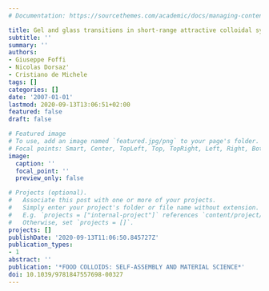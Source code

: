 ```yaml
---
# Documentation: https://sourcethemes.com/academic/docs/managing-content/

title: Gel and glass transitions in short-range attractive colloidal systems
subtitle: ''
summary: ''
authors:
- Giuseppe Foffi
- Nicolas Dorsaz'
- Cristiano de Michele
tags: []
categories: []
date: '2007-01-01'
lastmod: 2020-09-13T13:06:51+02:00
featured: false
draft: false

# Featured image
# To use, add an image named `featured.jpg/png` to your page's folder.
# Focal points: Smart, Center, TopLeft, Top, TopRight, Left, Right, BottomLeft, Bottom, BottomRight.
image:
  caption: ''
  focal_point: ''
  preview_only: false

# Projects (optional).
#   Associate this post with one or more of your projects.
#   Simply enter your project's folder or file name without extension.
#   E.g. `projects = ["internal-project"]` references `content/project/deep-learning/index.md`.
#   Otherwise, set `projects = []`.
projects: []
publishDate: '2020-09-13T11:06:50.845727Z'
publication_types:
- 1
abstract: ''
publication: '*FOOD COLLOIDS: SELF-ASSEMBLY AND MATERIAL SCIENCE*'
doi: 10.1039/9781847557698-00327
---
```

